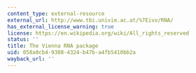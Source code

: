 ```yaml
---
content_type: external-resource
external_url: http://www.tbi.univie.ac.at/%7Eivo/RNA/
has_external_license_warning: true
license: https://en.wikipedia.org/wiki/All_rights_reserved
status: ''
title: The Vienna RNA package
uid: 058a0cb4-9308-4324-b47b-a4fb5410bb2a
wayback_url: ''
---
```


